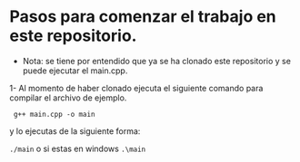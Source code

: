 # Pasos para comenzar el trabajo en este repositorio.

* Nota: se tiene por entendido que ya se ha clonado este repositorio y se puede ejecutar el main.cpp.

 1- Al momento de haber clonado ejecuta el siguiente comando para 
   compilar el archivo de ejemplo.

```
 g++ main.cpp -o main 
```

y lo ejecutas de la siguiente forma:

``` ./main ``` o si estas en windows ``` .\main ```
